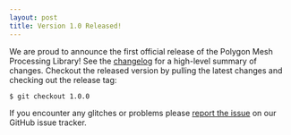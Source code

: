 ```yaml
---
layout: post
title: Version 1.0 Released!
---
```


We are proud to announce the first official release of the Polygon Mesh
Processing Library! See
the
[changelog](https://github.com/pmp-library/pmp-library/blob/master/CHANGELOG.md)
for a high-level summary of changes. Checkout the released version by pulling
the latest changes and checking out the release tag:

    $ git checkout 1.0.0

If you encounter any glitches or problems
please [report the issue](https://github.com/pmp-library/pmp-library/issues) on
our GitHub issue tracker.
